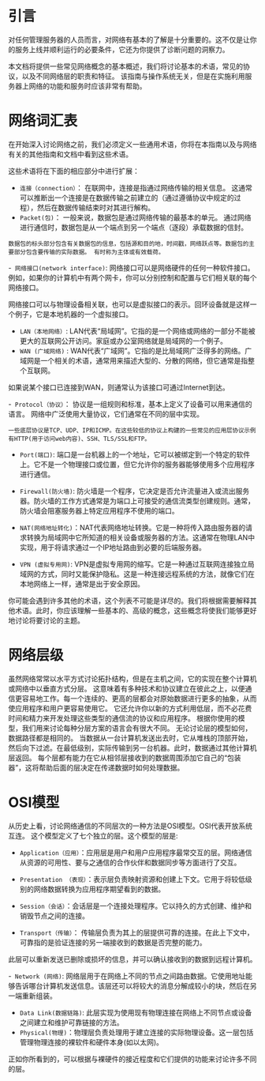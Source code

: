 
# 引言

对任何管理服务器的人员而言，对网络有基本的了解是十分重要的。这不仅是让你的服务上线并顺利运行的必要条件，它还为你提供了诊断问题的洞察力。

本文档将提供一些常见网络概念的基本概述，我们将讨论基本的术语，常见的协议，以及不同网络层的职责和特征。
该指南与操作系统无关，但是在实施利用服务器上网络的功能和服务时应该非常有帮助。


# 网络词汇表

在开始深入讨论网络之前，我们必须定义一些通用术语，你将在本指南以及与网络有关的其他指南和文档中看到这些术语。

这些术语将在下面的相应部分中进行扩展：
- `连接（connection）`： 在联网中，连接是指通过网络传输的相关信息。 这通常可以推断出一个连接是在数据传输之前建立的（通过遵循协议中规定的过程），然后在数据传输结束时对其进行解构。
- `Packet(包)`： 一般来说，数据包是通过网络传输的最基本的单元。 通过网络进行通信时，数据包是从一个端点到另一个端点（逐段）承载数据的信封。

`数据包的标头部分包含有关数据包的信息，包括源和目的地，时间戳，网络跃点等。数据包的主要部分包含要传输的实际数据。 有时称为主体或有效载荷。`

-` 网络接口(network interface)`: 网络接口可以是网络硬件的任何一种软件接口。例如，如果你的计算机中有两个网卡，你可以分别控制和配置与它们相关联的每个网络接口。


网络接口可以与物理设备相关联，也可以是虚拟接口的表示。回环设备就是这样一个例子，它是本地机器的一个虚拟接口。

- `LAN（本地网络）`: LAN代表“局域网”。它指的是一个网络或网络的一部分不能被更大的互联网公开访问。家庭或办公室网络就是局域网的一个例子。
- `WAN (广域网络)` : WAN代表“广域网”。它指的是比局域网广泛得多的网络。广域网是一个相关的术语，通常用来描述大型的、分散的网络，但它通常是指整个互联网。

如果说某个接口已连接到WAN，则通常认为该接口可通过Internet到达。

-` Protocol（协议）`： 协议是一组规则和标准，基本上定义了设备可以用来通信的语言。 网络中广泛使用大量协议，它们通常在不同的层中实现。


`一些底层协议是TCP、UDP、IP和ICMP。在这些较低的协议上构建的一些常见的应用层协议示例有HTTP(用于访问web内容)、SSH、TLS/SSL和FTP。`


- `Port(端口)`: 端口是一台机器上的一个地址，它可以被绑定到一个特定的软件上。它不是一个物理接口或位置，但它允许你的服务器能够使用多个应用程序进行通信。

- `Firewall(防火墙)`: 防火墙是一个程序，它决定是否允许流量进入或流出服务器。防火墙的工作方式通常是为端口上可接受的通信流类型创建规则。通常，防火墙会阻塞服务器上特定应用程序不使用的端口。

- `NAT(网络地址转化)`：NAT代表网络地址转换。它是一种将传入路由服务器的请求转换为局域网中它所知道的相关设备或服务器的方法。这通常在物理LAN中实现，用于将请求通过一个IP地址路由到必要的后端服务器。

- `VPN (虚拟专用网)`: VPN是虚拟专用网的缩写。它是一种通过互联网连接独立局域网的方式，同时又能保护隐私。这是一种连接远程系统的方法，就像它们在本地网络上一样，通常是出于安全原因。

你可能会遇到许多其他的术语，这个列表不可能是详尽的。我们将根据需要解释其他术语。此时，你应该理解一些基本的、高级的概念，这些概念将使我们能够更好地讨论将要讨论的主题。

# 网络层级

虽然网络常常以水平方式讨论拓扑结构，但是在主机之间，它的实现在整个计算机或网络中以垂直方式分层。
这意味着有多种技术和协议建立在彼此之上，以便通信更容易地工作。每一个连续的、更高的层都会对原始数据进行更多的抽象，从而使应用程序和用户更容易使用它。
它还允许你以新的方式利用低层，而不必花费时间和精力来开发处理这些类型的通信流的协议和应用程序。
根据你使用的模型，我们用来讨论每种分层方案的语言会有很大不同。 无论讨论层的模型如何，数据路径都是相同的。
当数据从一台计算机发送出去时，它从堆栈的顶部开始，然后向下过滤。在最低级别，实际传输到另一台机器。此时，数据通过其他计算机层返回。
每个层都有能力在它从相邻层接收到的数据周围添加它自己的“包装器”，这将帮助后面的层决定在传递数据时如何处理数据。

# OSI模型
从历史上看，讨论网络通信的不同层次的一种方法是OSI模型。OSI代表开放系统互连。
这个模型定义了七个独立的层。这个模型的层是:

- `Application（应用）`：应用层是用户和用户应用程序最常交互的层。网络通信从资源的可用性、要与之通信的合作伙伴和数据同步等方面进行了交互。

- `Presentation （表现）`：表示层负责映射资源和创建上下文。它用于将较低级别的网络数据转换为应用程序期望看到的数据。

- `Session（会话）`：会话层是一个连接处理程序。它以持久的方式创建、维护和销毁节点之间的连接。

- `Transport（传输）`： 传输层负责为其上的层提供可靠的连接。在此上下文中，可靠指的是验证连接的另一端接收到的数据是否完整的能力。

此层可以重新发送已删除或损坏的信息，并可以确认接收到的数据到远程计算机。

-` Network (网络)`: 网络层用于在网络上不同的节点之间路由数据。它使用地址能够告诉哪台计算机发送信息。该层还可以将较大的消息分解成较小的块，然后在另一端重新组装。

- `Data Link(数据链路)`: 此层实现为使用现有物理连接在网络上不同节点或设备之间建立和维护可靠链接的方法。
- `Physical(物理)`：物理层负责处理用于建立连接的实际物理设备。这一层包括管理物理连接的裸软件和硬件本身(如以太网)。

正如你所看到的，可以根据与裸硬件的接近程度和它们提供的功能来讨论许多不同的层。


# 